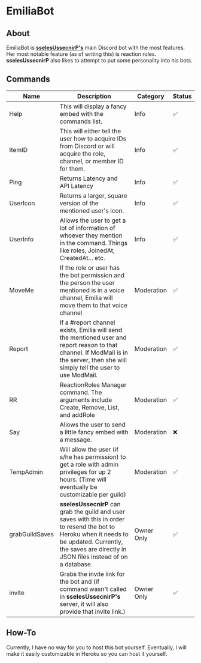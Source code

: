 # EmiliaBot

## About

EmiliaBot is **[sselesUssecnirP's](https://github.com/sselesUssecnirP)** main Discord bot with the most features. Her most notable feature (as of writing this) is reaction roles. **sselesUssecnirP** also likes to attempt to put some personality into his bots. 
 
## Commands

| Name | Description | Category | Status |
| ----- | ------------ | ----- | ----- |
| Help | This will display a fancy embed with the commands list. | Info | ✅ |
| ItemID | This will either tell the user how to acquire IDs from Discord or will acquire the role, channel, or member ID for them. | Info | ✅ |
| Ping | Returns Latency and API Latency | Info | ✅ |
| UserIcon | Returns a larger, square version of the mentioned user's icon. | Info | ✅ |
| UserInfo | Allows the user to get a lot of information of whoever they mention in the command. Things like roles, JoinedAt, CreatedAt... etc. | Info | ✅ |
| MoveMe | If the role or user has the bot permission and the person the user mentioned is in a voice channel, Emilia will move them to that voice channel | Moderation | ✅ |
| Report | If a #report channel exists, Emilia will send the mentioned user and report reason to that channel. If ModMail is in the server, then she will simply tell the user to use ModMail. | Moderation | ✅ |
| RR | ReactionRoles Manager command. The arguments include Create, Remove, List, and addRole | Moderation | ✅ |
| Say | Allows the user to send a little fancy embed with a message. | Moderation | ❌ |
| TempAdmin | Will allow the user (if s/he has permission) to get a role with admin privileges for up 2 hours. (Time will eventually be customizable per guild) | Moderation | ✅ |
| grabGuildSaves | **sselesUssecnirP** can grab the guild and user saves with this in order to resend the bot to Heroku when it needs to be updated. Currently, the saves are directly in JSON files instead of on a database. | Owner Only | ✅ |
| invite | Grabs the invite link for the bot and (if command wasn't called in **sselesUssecnirP's** server, it will also provide that invite link.) | Owner Only | ✅ |

## How-To

Currently, I have no way for you to host this bot yourself. Eventually, I will make it easily customizable in Heroku so you can host it yourself.